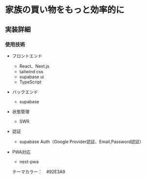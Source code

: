 # 家族の買い物をもっと効率的に


## 実装詳細
### 使用技術
- フロントエンド 
    - React、Next.js
    - tailwind css
    - supabase ui
    - TypeScript
- バックエンド
    - supabase
- 状態管理
    - SWR
- 認証
    - supabase Auth（Google Provider認証、Email,Password認証）
- PWA対応
    - next-pwa

    テーマカラー：　#92E3A9